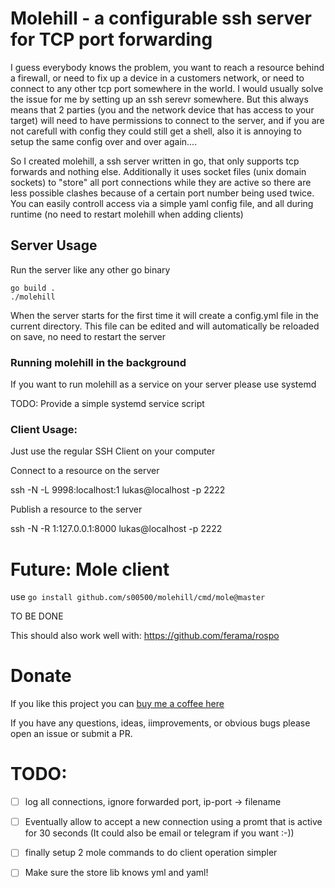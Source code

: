 # Molehill - a configurable ssh server for TCP port forwarding

I guess everybody knows the problem, you want to reach a resource behind a firewall, or need to fix up a device in a customers network, or need to connect to any other tcp port somewhere in the world. I would usually solve the issue for me by setting up an ssh serevr somewhere. But this always means that 2 parties (you and the network device that has access to your target) will need to have permissions to connect to the server, and if you are not carefull with config they could still get a shell, also it is annoying to setup the same config over and over again....

So I created molehill, a ssh server written in go, that only supports tcp forwards and nothing else. Additionally it uses socket files (unix domain sockets) to "store" all port connections while they are active so there are less possible clashes because of a certain port number being used twice. You can easily controll access via a simple yaml config file, and all during runtime (no need to restart molehill when adding clients)


## Server Usage

Run the server like any other go binary

```
go build .
./molehill
```

When the server starts for the first time it will create a config.yml file in the current directory. This file can be edited and will automatically be reloaded on save, no need to restart the server


### Running molehill in the background

If you want to run molehill as a service on your server please use systemd

TODO: Provide a simple systemd service script


### Client Usage:

Just use the regular SSH Client on your computer

Connect to a resource on the server

ssh -N -L 9998:localhost:1 lukas@localhost -p 2222

Publish a resource to the server

ssh -N -R 1:127.0.0.1:8000 lukas@localhost -p 2222


# Future: Mole client

use `go install github.com/s00500/molehill/cmd/mole@master`

TO BE DONE

This should also work well with: https://github.com/ferama/rospo

# Donate

If you like this project you can [buy me a coffee here](https://paypal.me/lukasbachschwell/5)

If you have any questions, ideas, iimprovements, or obvious bugs please open an issue or submit a PR.

# TODO: 

- [ ] log all connections, ignore forwarded port, ip-port -> filename
- [ ] Eventually allow to accept a new connection using a promt that is active for 30 seconds (It could also be email or telegram if you want :-))
- [ ] finally setup 2 mole commands to do client operation simpler
- [ ] Make sure the store lib knows yml and yaml!



